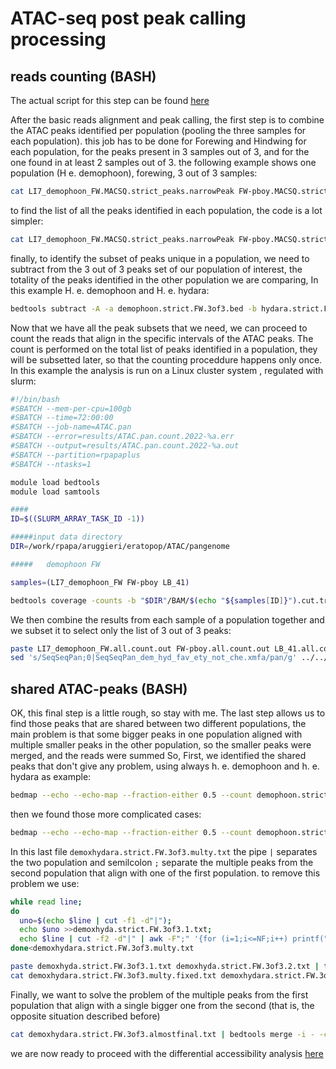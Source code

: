 # ATAC-seq post peak calling processing
## reads counting (BASH)
The actual script for this step can be found [here](https://github.com/DNAcastigator/summer-project/blob/main/scripts/ATAC-peak%20post%20peak%20calling%20processing.sh)

After the basic reads alignment and peak calling, the first step is to combine the ATAC peaks identified per population (pooling the three samples for each population). this job has to be done for Forewing and Hindwing for each population, for the peaks present in 3 samples out of 3, and for the one found in at least 2 samples out of 3.
the following example shows one population (H e. demophoon), forewing, 3 out of 3 samples:
```bash
cat LI7_demophoon_FW.MACSQ.strict_peaks.narrowPeak FW-pboy.MACSQ.strict_peaks.narrowPeak LB_41.MACSQ.strict_peaks.narrowPeak | sort -k2,2n -k3,3n | bedmap --count --echo-map-range --fraction-both 0.01 --delim '\t' - | awk '$1>2' - | cut -f2- -| sort -k2,2n -k3,3n | uniq - | bedtools merge -i - > final_plan/demophoon.strict.FW.3of3.bed
```
to find the list of all the peaks identified in each population, the code is a lot simpler:
```bash
cat LI7_demophoon_FW.MACSQ.strict_peaks.narrowPeak FW-pboy.MACSQ.strict_peaks.narrowPeak LB_41.MACSQ.strict_peaks.narrowPeak |sort -k2,2n -k3,3n | bedtools merge -i - >final_plan/demophoon.strict.FW.all.bed
```
finally, to identify the subset of peaks unique in a population, we need to subtract from the 3 out of 3 peaks set of our population of interest, the totality of the peaks identified in the other population we are comparing, In this example H. e. demophoon and H. e. hydara:
```bash
bedtools subtract -A -a demophoon.strict.FW.3of3.bed -b hydara.strict.FW.all.bed >demophoon.strict.FW.unique.bed
```
Now that we have all the peak subsets that we need, we can proceed to count the reads that align in the specific intervals of the ATAC peaks. The count is performed on the total list of peaks identified in a population, they will be subsetted later, so that the counting proceddure happens only once.
In this example the analysis is run on a Linux cluster system , regulated with slurm:
```bash
#!/bin/bash
#SBATCH --mem-per-cpu=100gb
#SBATCH --time=72:00:00
#SBATCH --job-name=ATAC.pan
#SBATCH --error=results/ATAC.pan.count.2022-%a.err
#SBATCH --output=results/ATAC.pan.count.2022-%a.out
#SBATCH --partition=rpapaplus
#SBATCH --ntasks=1

module load bedtools
module load samtools

####
ID=$((SLURM_ARRAY_TASK_ID -1))

#####input data directory
DIR=/work/rpapa/aruggieri/eratopop/ATAC/pangenome

#####   demophoon FW

samples=(LI7_demophoon_FW FW-pboy LB_41)

bedtools coverage -counts -b "$DIR"/BAM/$(echo "${samples[ID]}").cut.trim.filtered.sorted.rm.bam -a "$DIR"/MACS2_sub/final_plan/demophoon.strict.FW.all.bed > "$DIR"/counts_sub/final_counts/$(echo "${samples[ID]}").all.count.out
```
We then combine the results from each sample of a population together and we subset it to select only the list of 3 out of 3 peaks:
```bash
paste LI7_demophoon_FW.all.count.out FW-pboy.all.count.out LB_41.all.count.out | cut -f1,2,3,4,8,12 |sed 's/SeqSeqPan;0|SeqSeqPan_dem_hyd_fav_ety_not_che.xmfa/pan/g'>all_count/demophoon.strict.FW.all.count.txt
sed 's/SeqSeqPan;0|SeqSeqPan_dem_hyd_fav_ety_not_che.xmfa/pan/g' ../../../MACS2_sub/final_plan/demophoon.strict.FW.3of3.bed | bedtools intersect -wa -a demophoon.strict.FW.all.count.txt -b - > demophoon.strict.FW.3of3.count.txt
```
## shared ATAC-peaks (BASH)
OK, this final step is a little rough, so stay with me.
The last step allows us to find those peaks that are shared between two different populations, the main problem is that some bigger peaks in one population aligned with multiple smaller peaks in the other population, so the smaller peaks were merged, and the reads were summed
So, First, we identified the shared peaks that don't give any problem, using always h. e.  demophoon and h. e.  hydara as example:
```bash
bedmap --echo --echo-map --fraction-either 0.5 --count demophoon.strict.FW.3of3.count.txt  hydara.strict.FW.3of3.count.txt |  awk -F"|" '$3==1' | cut -f1,2 -d"|" | tr "|" "\t"   > demoxhydara.strict.FW.3of3.single.txt
```
then we found those more complicated cases:
```bash
bedmap --echo --echo-map --fraction-either 0.5 --count demophoon.strict.FW.3of3.count.txt  hydara.strict.FW.3of3.count.txt | grep ";"  > demoxhydara.strict.FW.3of3.multy.txt
```
In this last file `demoxhydara.strict.FW.3of3.multy.txt` the pipe `|` separates the two population and semilcolon `;` separate the multiple peaks from the second population that align with one of the first population. to remove this problem we use:
```bash
while read line;
do
  uno=$(echo $line | cut -f1 -d"|");
  echo $uno >>demoxhyda.strict.FW.3of3.1.txt;
  echo $line | cut -f2 -d"|" | awk -F";" '{for (i=1;i<=NF;i++) printf("%s\n",$i)}'|tr " " "\t" | bedtools merge -i - -d 100000000 -c 4,5,6 -o sum,sum,sum  >>demoxhyda.strict.FW.3of3.2.txt;
done<demoxhydara.strict.FW.3of3.multy.txt

paste demoxhyda.strict.FW.3of3.1.txt demoxhyda.strict.FW.3of3.2.txt | tr " " "\t" >demoxhydara.strict.FW.3of3.multy.fixed.txt
cat demoxhydara.strict.FW.3of3.multy.fixed.txt demoxhydara.strict.FW.3of3.single.txt | sort -k2,2n -k3,3n >demoxhydara.strict.FW.3of3.almostfinal.txt
```
Finally, we want to solve the problem of the multiple peaks from the first population that align with a single bigger one from the second (that is, the opposite situation described before)
```bash
cat demoxhydara.strict.FW.3of3.almostfinal.txt | bedtools merge -i - -c 4,5,6,7,8,9,10,11,12 -o sum,sum,sum,distinct,min,max,sum,sum,sum | awk 'BEGIN {FS="\t"; OFS="\t"} {print $7,$8,$9,$10,$11,$12,$1,$2,$3,$4,$5,$6}' | bedtools merge -i - -c 4,5,6,7,8,9,10,11,12 -o sum,sum,sum,distinct,min,max,sum,sum,sum | awk 'BEGIN {FS="\t"; OFS="\t"} {print $7,$8,$9,$10,$11,$12,$1,$2,$3,$4,$5,$6}'>demoxhydara.strict.FW.3of3.final.txt
```

we are now ready to proceed with the differential accessibility analysis [here](https://github.com/DNAcastigator/summer-project/blob/main/Differential%20Accessibility%20ATAC-peaks.md)

